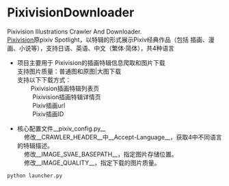 # PixivisionDownloader
 Pixivision Illustrations Crawler And Downloader.<br>
 [Pixivision](http://www.pixivision.net/)原pixiv Spotlight，以特辑的形式展示Pixiv经典作品（包括 插画、漫画、小说等），支持日语、英语、中文（繁体·简体），共4种语言<br>
 
* 项目主要用于 Pixivision的插画特辑信息爬取和图片下载<br>
				支持图片质量：普通图和原图|大图下载<br>
      	支持以下下载方式：<br>
          Pixivision插画特辑列表页<br>
          Pixivision插画特辑详情页<br>
          Pixiv插画url<br>
          Pixiv插画ID<br>
 
* 核心配置文件__pixiv_config.py__<br>
     修改__CRAWLER_HEADER__中__Accept-Language__，获取4中不同语言的特辑描述。<br>
     修改__IMAGE_SVAE_BASEPATH__，指定图片存储位置。<br>
     修改__IMAGE_QUALITY__，指定下载的图片质量。<br>
~~~
python launcher.py
~~~
